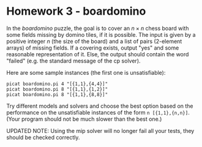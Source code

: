# Homework 3 - boardomino

In the _boardomino_ puzzle, the goal is to cover an $n\times n$ chess board with some fields missing by domino tiles, if it is possible. The input is given by a positive integer $n$ (the size of the board) and a list of pairs (2-element arrays) of missing fields. If a covering exists, output "yes" and some reasonable representation of it. Else, the output should contain the word "failed" (e.g. the standard message of the cp solver).

Here are some sample instances (the first one is unsatisfiable):

```
picat boardomino.pi 4 "[{1,1},{4,4}]"
picat boardomino.pi 8 "[{1,1},{1,2}]"
picat boardomino.pi 8 "[{1,1},{8,8}]"
```
Try different models and solvers and choose the best option based on the performance on the unsatisfiable instances of the form `n [{1,1},{n,n}]`. (Your program should not be much slower than the best one.)

UPDATED NOTE: Using the mip solver will no longer fail all your tests, they should be checked correctly.
